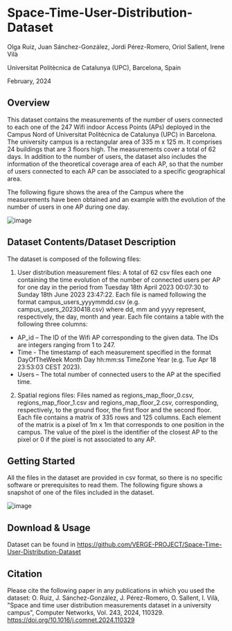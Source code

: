 # Space-Time-User-Distribution-Dataset
Olga Ruiz, Juan Sánchez-González, Jordi Pérez-Romero, Oriol Sallent, Irene Vilà

Universitat Politècnica de Catalunya (UPC), Barcelona, Spain

February, 2024


## Overview

This dataset contains the measurements of the number of users connected to each one of the 247 Wifi indoor Access Points (APs) deployed in the Campus Nord of Universitat Politècnica de Catalunya (UPC) in Barcelona. The university campus is a rectangular area of 335 m x 125 m. It comprises 24 buildings that are 3 floors high. The measurements cover a total of 62 days. In addition to the number of users, the dataset also includes the information of the theoretical coverage area of each AP, so that the number of users connected to each AP can be associated to a specific geographical area. 

The following figure shows the area of the Campus where the measurements have been obtained and an example with the evolution of the number of users in one AP during one day.

![image](https://github.com/user-attachments/assets/92444295-39b9-48fc-9225-dffa93ec3659)




## Dataset Contents/Dataset Description

The dataset is composed of the following files:

1) User distribution measurement files:
A total of 62 csv files each one containing the time evolution of the number of connected users per AP for one day in the period from Tuesday 18th April 2023 00:07:30 to Sunday 18th June 2023 23:47:22. Each file is named following the format campus_users_yyyymmdd.csv (e.g. campus_users_20230418.csv) where dd, mm and yyyy represent, respectively, the day, month and year. Each file contains a table with the following three columns: 
- AP_id – The ID of the Wifi AP corresponding to the given data. The IDs are integers ranging from 1 to 247. 
- Time - The timestamp of each measurement specified in the format DayOfTheWeek Month Day hh:mm:ss TimeZone Year (e.g. Tue Apr 18 23:53:03 CEST 2023). 
- Users – The total number of connected users to the AP at the specified time. 

2) Spatial regions files:
Files named as regions_map_floor_0.csv, regions_map_floor_1.csv and regions_map_floor_2.csv, corresponding, respectively, to the ground floor, the first floor and the second floor. Each file contains a matrix of 335 rows and 125 columns. Each element of the matrix is a pixel of 1m x 1m that corresponds to one position in the campus. The value of the pixel is the identifier of the closest AP to the pixel or 0 if the pixel is not associated to any AP.

## Getting Started

All the files in the dataset are provided in csv format, so there is no specific software or prerequisites to read them. The following figure shows a snapshot of one of the files included in the dataset.

![image](https://github.com/user-attachments/assets/dd779f26-3d4e-44ff-a47f-5c76a2fb51f7)

## Download & Usage

Dataset can be found in https://github.com/VERGE-PROJECT/Space-Time-User-Distribution-Dataset 

## Citation

Please cite the following paper in any publications in which you used the dataset:
O. Ruiz, J. Sánchez-González, J. Pérez-Romero, O. Sallent, I. Vilà, "Space and time user distribution measurements dataset in a university campus", Computer Networks, Vol. 243, 2024, 110329. https://doi.org/10.1016/j.comnet.2024.110329  



